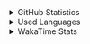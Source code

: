 <div>
<details>
    <summary>GitHub Statistics</summary>
    <img src="https://raw.githubusercontent.com/kalanakt/kalanakt/7589b84b54ed86cb389fd06626593dcf57de0576/generated/overview.svg#gh-dark-mode-only" alt="GitHub Statistics Card" title="GitHub Statistics"/>
</details>
<details>
    <summary>Used Languages </summary>
    <img src="https://raw.githubusercontent.com/kalanakt/kalanakt/7589b84b54ed86cb389fd06626593dcf57de0576/generated/languages.svg#gh-dark-mode-only" alt="Used Languages Card" title="Used Languages"/>
</details>
<details>
    <summary>WakaTime Stats</summary>
    <img src="https://wakatime.com/share/@codexo/8c35a14b-9757-4cbc-a3d1-5955191de486.svg" width="400px" alt="wakatime stats" title="WakaTime Weekly Stats">
</details>
</div>
